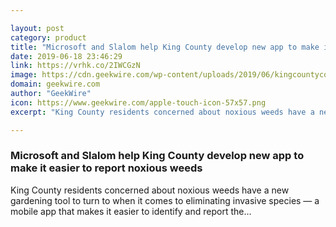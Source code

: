 ```yaml
---

layout: post
category: product
title: "Microsoft and Slalom help King County develop new app to make it easier to report noxious weeds"
date: 2019-06-18 23:46:29
link: https://vrhk.co/2IWCGzN
image: https://cdn.geekwire.com/wp-content/uploads/2019/06/kingcountyconnect.png
domain: geekwire.com
author: "GeekWire"
icon: https://www.geekwire.com/apple-touch-icon-57x57.png
excerpt: "King County residents concerned about noxious weeds have a new gardening tool to turn to when it comes to eliminating invasive species — a mobile app that makes it easier to identify and report the…"

---
```


### Microsoft and Slalom help King County develop new app to make it easier to report noxious weeds

King County residents concerned about noxious weeds have a new gardening tool to turn to when it comes to eliminating invasive species — a mobile app that makes it easier to identify and report the…